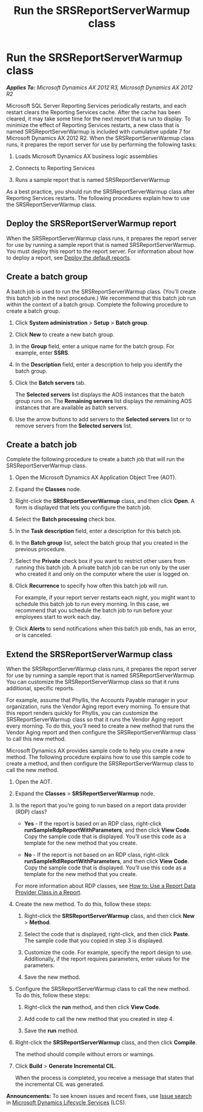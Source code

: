﻿---
title: Run the SRSReportServerWarmup class
TOCTitle: Run the SRSReportServerWarmup class
ms:assetid: f0af28a2-b338-45f9-9b7a-acb85331bc42
ms:mtpsurl: https://technet.microsoft.com/en-us/library/Dn527683(v=AX.60)
ms:contentKeyID: 59626215
ms.date: 06/03/2014
mtps_version: v=AX.60
---

# Run the SRSReportServerWarmup class 


_**Applies To:** Microsoft Dynamics AX 2012 R3, Microsoft Dynamics AX 2012 R2_

Microsoft SQL Server Reporting Services periodically restarts, and each restart clears the Reporting Services cache. After the cache has been cleared, it may take some time for the next report that is run to display. To minimize the effect of Reporting Services restarts, a new class that is named SRSReportServerWarmup is included with cumulative update 7 for Microsoft Dynamics AX 2012 R2. When the SRSReportServerWarmup class runs, it prepares the report server for use by performing the following tasks:

1.  Loads Microsoft Dynamics AX business logic assemblies

2.  Connects to Reporting Services

3.  Runs a sample report that is named SRSReportServerWarmup

As a best practice, you should run the SRSReportServerWarmup class after Reporting Services restarts. The following procedures explain how to use the SRSReportServerWarmup class.

## Deploy the SRSReportServerWarmup report

When the SRSReportServerWarmup class runs, it prepares the report server for use by running a sample report that is named SRSReportServerWarmup. You must deploy this report to the report server. For information about how to deploy a report, see [Deploy the default reports](deploy-the-default-reports.md).

## Create a batch group

A batch job is used to run the SRSReportServerWarmup class. (You’ll create this batch job in the next procedure.) We recommend that this batch job run within the context of a batch group. Complete the following procedure to create a batch group.

1.  Click **System administration** \> **Setup** \> **Batch group**.

2.  Click **New** to create a new batch group.

3.  In the **Group** field, enter a unique name for the batch group. For example, enter **SSRS**.

4.  In the **Description** field, enter a description to help you identify the batch group.

5.  Click the **Batch servers** tab.
    
    The **Selected servers** list displays the AOS instances that the batch group runs on. The **Remaining servers** list displays the remaining AOS instances that are available as batch servers.

6.  Use the arrow buttons to add servers to the **Selected servers** list or to remove servers from the **Selected servers** list.

## Create a batch job

Complete the following procedure to create a batch job that will run the SRSReportServerWarmup class.

1.  Open the Microsoft Dynamics AX Application Object Tree (AOT).

2.  Expand the **Classes** node.

3.  Right-click the **SRSReportServerWarmup** class, and then click **Open**. A form is displayed that lets you configure the batch job.

4.  Select the **Batch processing** check box.

5.  In the **Task description** field, enter a description for this batch job.

6.  In the **Batch group** list, select the batch group that you created in the previous procedure.

7.  Select the **Private** check box if you want to restrict other users from running this batch job. A private batch job can be run only by the user who created it and only on the computer where the user is logged on.

8.  Click **Recurrence** to specify how often this batch job will run.
    
    For example, if your report server restarts each night, you might want to schedule this batch job to run every morning. In this case, we recommend that you schedule the batch job to run before your employees start to work each day.

9.  Click **Alerts** to send notifications when this batch job ends, has an error, or is canceled.

## Extend the SRSReportServerWarmup class

When the SRSReportServerWarmup class runs, it prepares the report server for use by running a sample report that is named SRSReportServerWarmup. You can customize the SRSReportServerWarmup class so that it runs additional, specific reports.

For example, assume that Phyllis, the Accounts Payable manager in your organization, runs the Vendor Aging report every morning. To ensure that this report renders quickly for Phyllis, you can customize the SRSReportServerWarmup class so that it runs the Vendor Aging report every morning. To do this, you’ll need to create a new method that runs the Vendor Aging report and then configure the SRSReportServerWarmup class to call this new method.

Microsoft Dynamics AX provides sample code to help you create a new method. The following procedure explains how to use this sample code to create a method, and then configure the SRSReportServerWarmup class to call the new method.

1.  Open the AOT.

2.  Expand the **Classes** \> **SRSReportServerWarmup** node.

3.  Is the report that you’re going to run based on a report data provider (RDP) class?
    
      - **Yes** - If the report is based on an RDP class, right-click **runSampleRdpReportWithParameters**, and then click **View Code**. Copy the sample code that is displayed. You’ll use this code as a template for the new method that you create.
    
      - **No** - If the report is not based on an RDP class, right-click **runSampleRdlReportWithParameters**, and then click **View Code**. Copy the sample code that is displayed. You’ll use this code as a template for the new method that you create.
    
    For more information about RDP classes, see [How to: Use a Report Data Provider Class in a Report](how-to-use-a-report-data-provider-class-in-a-report.md).

4.  Create the new method. To do this, follow these steps:
    
    1.  Right-click the **SRSReportServerWarmup** class, and then click **New** \> **Method**.
    
    2.  Select the code that is displayed, right-click, and then click **Paste**. The sample code that you copied in step 3 is displayed.
    
    3.  Customize the code. For example, specify the report design to use. Additionally, if the report requires parameters, enter values for the parameters.
    
    4.  Save the new method.

5.  Configure the SRSReportServerWarmup class to call the new method. To do this, follow these steps:
    
    1.  Right-click the **run** method, and then click **View Code**.
    
    2.  Add code to call the new method that you created in step 4.
    
    3.  Save the **run** method.

6.  Right-click the **SRSReportServerWarmup** class, and then click **Compile**.
    
    The method should compile without errors or warnings.

7.  Click **Build** \> **Generate Incremental CIL**.
    
    When the process is completed, you receive a message that states that the incremental CIL was generated.

  
**Announcements:** To see known issues and recent fixes, use [Issue search](http://go.microsoft.com/fwlink/?linkid=389258) in [Microsoft Dynamics Lifecycle Services](http://go.microsoft.com/fwlink/?linkid=306505) (LCS).

